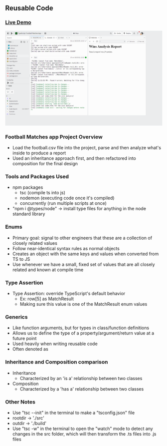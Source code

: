 ## Reusable Code

### [Live Demo](https://replit.com/@gdbecker/TypeScript-Football-Matches-App)

!["HomePage"](HomePage.png)

### Football Matches app Project Overview

- Load the football.csv file into the project, parse and then analyze what's inside to produce a report
- Used an inheritance approach first, and then refactored into composition for the final design

### Tools and Packages Used

- npm packages
  - tsc (compile ts into js)
  - nodemon (executing code once it's compiled)
  - concurrently (run multiple scripts at once)
- "npm i @types/node" -> install type files for anything in the node standard library

### Enums

- Primary goal: signal to other engineers that these are a collection of closely related values
- Follow near-identical syntax rules as normal objects
- Creates an object with the same keys and values when converted from TS to JS
- Use whenever we have a small, fixed set of values that are all closely related and known at compile time

### Type Assertion

- Type Assertion: override TypeScript's default behavior
  - Ex: row[5] as MatchResult
  - Making sure this value is one of the MatchResult enum values

### Generics

- Like function arguments, but for types in class/function definitions
- Allows us to define the type of a property/argument/return value at a future point
- Used heavily when writing reusable code
- Often denoted as <T>

### Inheritance and Composition comparison

- Inheritance
  - Characterized by an 'is a' relationship between two classes
- Composition
  - Characterized by a 'has a' relationship between two classes

### Other Notes

- Use "tsc --init" in the terminal to make a "tsconfig.json" file
- rootdir -> './src'
- outdir -> './build'
- Use "tsc -w" in the terminal to open the "watch" mode to detect any changes in the src folder, which will then transform the .ts files into .js files

